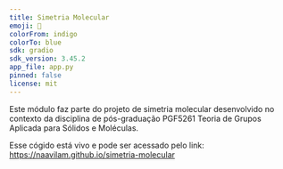 ```yaml
---
title: Simetria Molecular
emoji: 🧪
colorFrom: indigo
colorTo: blue
sdk: gradio
sdk_version: 3.45.2
app_file: app.py
pinned: false
license: mit
---
```

Este módulo faz parte do projeto de simetria molecular desenvolvido no contexto da disciplina de pós-graduação PGF5261 Teoria de Grupos Aplicada para Sólidos e Moléculas.

Esse cógido está vivo e pode ser acessado pelo link: https://naavilam.github.io/simetria-molecular

